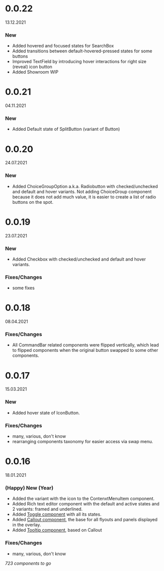 # 0.0.22
13.12.2021

### New

 * Added hovered and focused states for SearchBox
 * Added transitions between default-hovered-pressed states for some buttons
 * Improved TextField by introducing hover interactions for right size (reveal) icon button
 * Added Showroom WIP

# 0.0.21
04.11.2021

### New

* Added Default state of SplitButton (variant of Button)


# 0.0.20
24.07.2021

### New

* Added ChoiceGroupOption a.k.a. Radiobutton with checked/unchecked and default and hover variants. Not adding ChoiceGroup component because it does not add much value, it is easier to create a list of radio buttons on the spot.

# 0.0.19
23.07.2021

### New
* Added Checkbox with checked/unchecked and default and hover variants.
### Fixes/Changes
* some fixes

# 0.0.18
08.04.2021

### Fixes/Changes
 * All CommandBar related components were flipped vertically, which lead to flipped components when the original button swapped to some other components. 


# 0.0.17
15.03.2021

### New
- Added hover state of IconButton.
### Fixes/Changes
- many, various, don't know
- rearranging components taxonomy for easier access via swap menu.

# 0.0.16
18.01.2021

### (Happy) New (Year)
- Added the variant with the icon to the ContenxtMenuItem component.
- Added Rich text editor component with the default and active states and 2 variants: framed and underlined.
- Added [Toggle component](https://www.figma.com/file/8pxf2cXhQnRIIZcqZY1Sd7/?node-id=646%3A1) with all its states.
- Added [Callout component](https://www.figma.com/file/8pxf2cXhQnRIIZcqZY1Sd7/Better-Fluent-Web?node-id=801%3A0), the base for all flyouts and panels displayed in the overlay.
- Added [Tooltip component](https://www.figma.com/file/8pxf2cXhQnRIIZcqZY1Sd7/Better-Fluent-Web?node-id=850%3A2781), based on Callout
### Fixes/Changes
 - many, various, don't know
 
*723 components to go*
 
